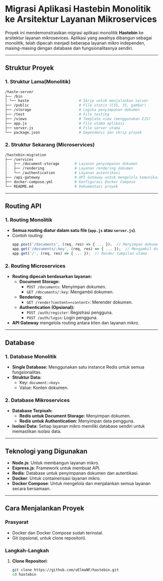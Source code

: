 # Migrasi Aplikasi Hastebin Monolitik ke Arsitektur Layanan Mikroservices

Proyek ini mendemonstrasikan migrasi aplikasi monolitik **Hastebin** ke arsitektur layanan mikrosevices. Aplikasi yang awalnya dibangun sebagai monolitik, telah dipecah menjadi beberapa layanan mikro independen, masing-masing dengan database dan fungsionalitasnya sendiri.

---

## **Struktur Proyek**

### **1. Struktur Lama(Monolitik)**

```bash
/haste-server
├── /bin
│ └── haste                       # Skrip untuk menjalankan server
├── /public                       # File statis (CSS, JS, gambar)
├── /storage                      # Logika penyimpanan dokumen
├── /test                         # File testing
├── /views                        # Template view (menggunakan EJS)
├── app.js                        # File utama aplikasi
├── server.js                     # File server utama
└── package.json                  # Dependensi dan skrip proyek
```

### **2. Struktur Sekarang (Microservices)**
```bash
/hastebin-migration
├── /services
│   ├── /document-storage       # Layanan penyimpanan dokumen
│   ├── /rendering              # Layanan rendering dokumen
│   └── /authentication         # Layanan autentikasi
├── /api-gateway                # API Gateway untuk mengelola komunikasi
├── docker-compose.yml          # Konfigurasi Docker Compose
└── README.md                   # Dokumentasi proyek

```
---
## **Routing API**

### **1. Routing Monolitik**
- **Semua routing diatur dalam satu file (`app.js` atau `server.js`)**.
- Contoh routing:
  ```javascript
  app.post('/documents', (req, res) => { ... });  // Menyimpan dokumen
  app.get('/documents/:key', (req, res) => { ... });  // Mengambil dokumen
  app.get('/', (req, res) => { ... });  // Render tampilan utama

### **2. Routing Microservices**
- **Routing dipecah berdasarkan layanan:**
  - **Document Storage:**
    - `POST /documents`: Menyimpan dokumen.
    - `GET /documents/:key`: Mengambil dokumen.
  - **Rendering:**
    - `GET /render?content=<content>`: Merender dokumen.
  - **Authentication (Opsional):**
    - `POST /auth/register`: Registrasi pengguna.
    - `POST /auth/login`: Login pengguna.
- **API Gateway** mengelola routing antara klien dan layanan mikro.

---
## **Database**

### **1. Database Monolitik**
- **Single Database:** Menggunakan satu instance Redis untuk semua fungsionalitas.
- **Struktur Data:**
    - Key: `document:<key>`
    - Value: Konten dokumen.

### **2. Database Mikroservices**
- **Database Terpisah:**
    - **Redis untuk Document Storage:** Menyimpan dokumen.
    - **Redis untuk Authentication:** Menyimpan data pengguna.
- **Isolasi Data:** Setiap layanan mikro memiliki database sendiri untuk memastikan isolasi data.
---

## **Teknologi yang Digunakan**
- **Node.js**: Untuk membangun layanan mikro.
- **Express.js**: Framework untuk membuat API.
- **Redis**: Database untuk penyimpanan dokumen dan autentikasi.
- **Docker**: Untuk containerisasi layanan mikro.
- **Docker Compose**: Untuk mengelola dan menjalankan semua layanan secara bersamaan.

---

## **Cara Menjalankan Proyek**

### **Prasyarat**
- Docker dan Docker Compose sudah terinstal.
- Git (opsional, untuk clone repositori).

### **Langkah-Langkah**
1. **Clone Repositori**:
   ```bash
   git clone https://github.com/uElmaNF/hastebin.git
   cd hastebin

